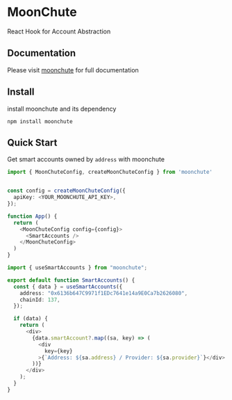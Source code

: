 # MoonChute

React Hook for Account Abstraction

## Documentation

Please visit [moonchute](https://docs.moonchute.xyz/) for full documentation

## Install

install moonchute and its dependency

```shell
npm install moonchute
```

## Quick Start

Get smart accounts owned by `address` with moonchute

```typescript
import { MoonChuteConfig, createMoonChuteConfig } from 'moonchute'


const config = createMoonChuteConfig({
  apiKey: <YOUR_MOONCHUTE_API_KEY>,
});

function App() {
  return (
    <MoonChuteConfig config={config}>
      <SmartAccounts />
    </MoonChuteConfig>
  )
}
```

```typescript
import { useSmartAccounts } from "moonchute";

export default function SmartAccounts() {
  const { data } = useSmartAccounts({
    address: "0x6136b647C9971f1EDc7641e14a9E0Ca7b2626080",
    chainId: 137,
  });

  if (data) {
    return (
      <div>
        {data.smartAccount?.map((sa, key) => (
          <div
            key={key}
          >{`Address: ${sa.address} / Provider: ${sa.provider}`}</div>
        ))}
      </div>
    );
  }
}
```
